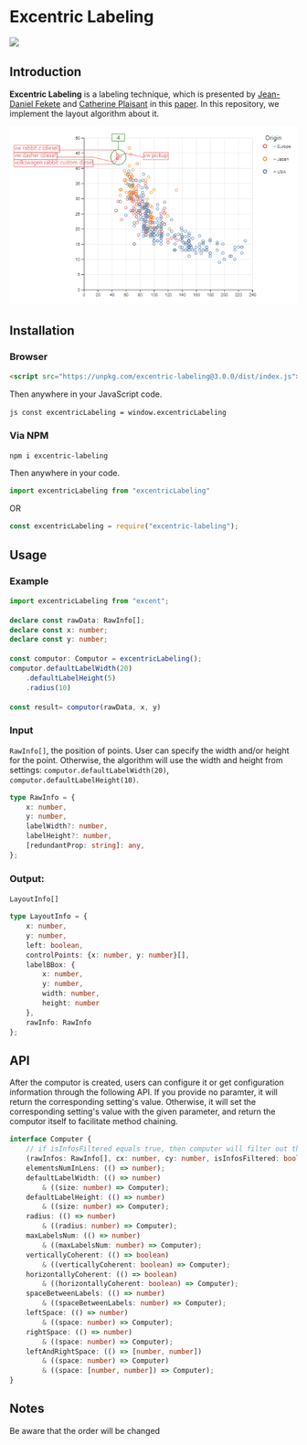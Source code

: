 # Excentric Labeling

[![](https://img.shields.io/npm/l/excentric-labeling?registry_uri=https%3A%2F%2Fregistry.npmjs.com)](https://github.com/VirusPC/excentric-labeling/blob/master/LICENSE)

## Introduction

**Excentric Labeling** is a labeling technique, which is presented by [Jean-Daniel Fekete](https://scholar.google.com/citations?user=PMZ3h7sAAAAJ&hl=en&oi=sra) and [Catherine Plaisant](https://scholar.google.com/citations?user=VnwWgwIAAAAJ&hl=en&oi=sra) in this [paper](https://dl.acm.org/doi/abs/10.1145/302979.303148). In this repository, we implement the layout algorithm about it.

![demo](https://raw.githubusercontent.com/VirusPC/excentric-labeling/master/readme-images/demo.png)

## Installation

### Browser

```html
<script src="https://unpkg.com/excentric-labeling@3.0.0/dist/index.js"></script>
```

Then anywhere in your JavaScript code.

`js
const excentricLabeling = window.excentricLabeling
`

### Via NPM

`npm i excentric-labeling`

Then anywhere in your code.

```js
import excentricLabeling from "excentricLabeling"
```

OR

```js
const excentricLabeling = require("excentric-labeling");
```

## Usage

### Example

```ts
import excentricLabeling from "excent";

declare const rawData: RawInfo[];
declare const x: number;
declare const y: number;

const computor: Computor = excentricLabeling();
computor.defaultLabelWidth(20)
    .defaultLabelHeight(5)
    .radius(10)

const result= computor(rawData, x, y)
```

### Input

`RawInfo[]`, the position of points. User can specify the width and/or height for the point. Otherwise, the algorithm will use the width and height from settings: `computor.defaultLabelWidth(20)`, `computor.defaultLabelHeight(10)`.

```ts
type RawInfo = {
    x: number,
    y: number,
    labelWidth?: number,
    labelHeight?: number,
    [redundantProp: string]: any,
};
```

### Output:

`LayoutInfo[]`

```ts
type LayoutInfo = {
    x: number,
    y: number,
    left: boolean,
    controlPoints: {x: number, y: number}[],
    labelBBox: {
        x: number,
        y: number,
        width: number,
        height: number
    },
    rawInfo: RawInfo
};
```

## API

After the computor is created, users can configure it or get configuration information through the following API. If you provide no paramter, it will return the corresponding setting's value. Otherwise, it will set the corresponding setting's value with the given parameter, and return the computor itself to facilitate method chaining.

```ts
interface Computer {
    // if isInfosFiltered equals true, then computer will filter out the elements outside the lens
    (rawInfos: RawInfo[], cx: number, cy: number, isInfosFiltered: boolean): LayoutInfo[];
    elementsNumInLens: (() => number);
    defaultLabelWidth: (() => number)
        & ((size: number) => Computer);
    defaultLabelHeight: (() => number)
        & ((size: number) => Computer);
    radius: (() => number)
        & ((radius: number) => Computer);
    maxLabelsNum: (() => number)
        & ((maxLabelsNum: number) => Computer);
    verticallyCoherent: (() => boolean)
        & ((verticallyCoherent: boolean) => Computer);
    horizontallyCoherent: (() => boolean)
        & ((horizontallyCoherent: boolean) => Computer);
    spaceBetweenLabels: (() => number)
        & ((spaceBetweenLabels: number) => Computer);
    leftSpace: (() => number)
        & ((space: number) => Computer);
    rightSpace: (() => number)
        & ((space: number) => Computer);
    leftAndRightSpace: (() => [number, number])
        & ((space: number) => Computer) 
        & ((space: [number, number]) => Computer);
}

```

## Notes

Be aware that the order will be changed
